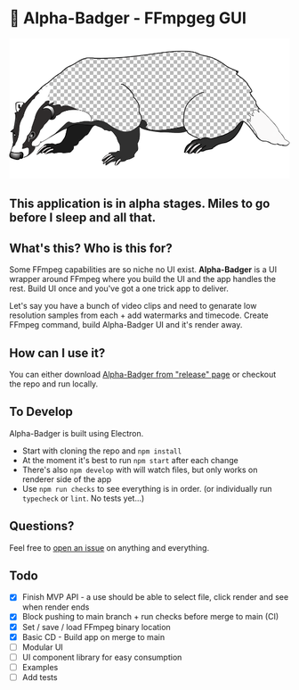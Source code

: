 # 🦡 Alpha-Badger - FFmpgeg GUI

[![Alpha-Badger Logo](brand/Alpha_Badger_logo_960x480.png)](https://github.com/NoamRa/alpha-badger#readme)

## This application is in alpha stages. Miles to go before I sleep and all that.

## What's this? Who is this for?

Some FFmpeg capabilities are so niche no UI exist. **Alpha-Badger** is a UI wrapper around FFmpeg where you build the UI and the app handles the rest. Build UI once and you've got a one trick app to deliver.

Let's say you have a bunch of video clips and need to genarate low resolution samples from each + add watermarks and timecode. Create FFmpeg command, build Alpha-Badger UI and it's render away.

## How can I use it?

You can either download [Alpha-Badger from "release" page](https://github.com/NoamRa/alpha-badger/releases) or checkout the repo and run locally.
## To Develop

Alpha-Badger is built using Electron.

- Start with cloning the repo and `npm install`
- At the moment it's best to run `npm start` after each change
- There's also `npm develop` with will watch files, but only works on renderer side of the app
- Use `npm run checks` to see everything is in order. (or individually run `typecheck` or `lint`. No tests yet...)

## Questions?

Feel free to [open an issue](https://github.com/NoamRa/alpha-badger/issues/new) on anything and everything.

## Todo

- [x] Finish MVP API - a use should be able to select file, click render and see when render ends
- [x] Block pushing to main branch + run checks before merge to main (CI)
- [x] Set / save / load FFmpeg binary location
- [x] Basic CD - Build app on merge to main
- [ ] Modular UI
- [ ] UI component library for easy consumption
- [ ] Examples
- [ ] Add tests
